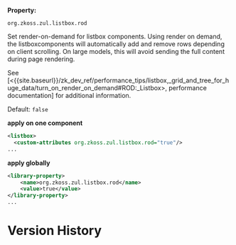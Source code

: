 **Property:**

`org.zkoss.zul.listbox.rod`

Set render-on-demand for listbox components. Using render on demand, the
listboxcomponents will automatically add and remove rows depending on
client scrolling. On large models, this will avoid sending the full
content during page rendering.

See
\[<{{site.baseurl}}/zk_dev_ref/performance_tips/listbox,_grid_and_tree_for_huge_data/turn_on_render_on_demand#ROD:_Listbox>,
performance documentation\] for additional information.

Default: `false`

**apply on one component**

```xml
<listbox>
  <custom-attributes org.zkoss.zul.listbox.rod="true"/>
...
```

**apply globally**

```xml
<library-property>
    <name>org.zkoss.zul.listbox.rod</name>
    <value>true</value>
</library-property>
...
```

# Version History
